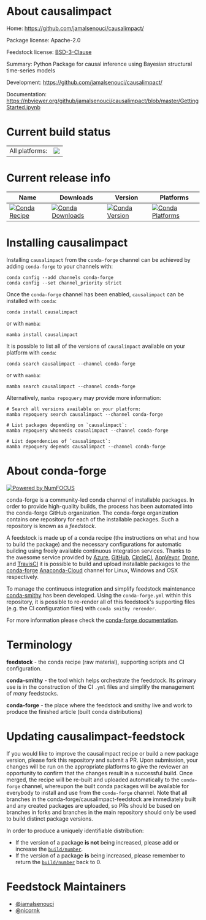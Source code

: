 About causalimpact
==================

Home: https://github.com/jamalsenouci/causalimpact/

Package license: Apache-2.0

Feedstock license: [BSD-3-Clause](https://github.com/conda-forge/causalimpact-feedstock/blob/main/LICENSE.txt)

Summary: Python Package for causal inference using Bayesian structural time-series models

Development: https://github.com/jamalsenouci/causalimpact/

Documentation: https://nbviewer.org/github/jamalsenouci/causalimpact/blob/master/GettingStarted.ipynb

Current build status
====================


<table><tr><td>All platforms:</td>
    <td>
      <a href="https://dev.azure.com/conda-forge/feedstock-builds/_build/latest?definitionId=18436&branchName=main">
        <img src="https://dev.azure.com/conda-forge/feedstock-builds/_apis/build/status/causalimpact-feedstock?branchName=main">
      </a>
    </td>
  </tr>
</table>

Current release info
====================

| Name | Downloads | Version | Platforms |
| --- | --- | --- | --- |
| [![Conda Recipe](https://img.shields.io/badge/recipe-causalimpact-green.svg)](https://anaconda.org/conda-forge/causalimpact) | [![Conda Downloads](https://img.shields.io/conda/dn/conda-forge/causalimpact.svg)](https://anaconda.org/conda-forge/causalimpact) | [![Conda Version](https://img.shields.io/conda/vn/conda-forge/causalimpact.svg)](https://anaconda.org/conda-forge/causalimpact) | [![Conda Platforms](https://img.shields.io/conda/pn/conda-forge/causalimpact.svg)](https://anaconda.org/conda-forge/causalimpact) |

Installing causalimpact
=======================

Installing `causalimpact` from the `conda-forge` channel can be achieved by adding `conda-forge` to your channels with:

```
conda config --add channels conda-forge
conda config --set channel_priority strict
```

Once the `conda-forge` channel has been enabled, `causalimpact` can be installed with `conda`:

```
conda install causalimpact
```

or with `mamba`:

```
mamba install causalimpact
```

It is possible to list all of the versions of `causalimpact` available on your platform with `conda`:

```
conda search causalimpact --channel conda-forge
```

or with `mamba`:

```
mamba search causalimpact --channel conda-forge
```

Alternatively, `mamba repoquery` may provide more information:

```
# Search all versions available on your platform:
mamba repoquery search causalimpact --channel conda-forge

# List packages depending on `causalimpact`:
mamba repoquery whoneeds causalimpact --channel conda-forge

# List dependencies of `causalimpact`:
mamba repoquery depends causalimpact --channel conda-forge
```


About conda-forge
=================

[![Powered by
NumFOCUS](https://img.shields.io/badge/powered%20by-NumFOCUS-orange.svg?style=flat&colorA=E1523D&colorB=007D8A)](https://numfocus.org)

conda-forge is a community-led conda channel of installable packages.
In order to provide high-quality builds, the process has been automated into the
conda-forge GitHub organization. The conda-forge organization contains one repository
for each of the installable packages. Such a repository is known as a *feedstock*.

A feedstock is made up of a conda recipe (the instructions on what and how to build
the package) and the necessary configurations for automatic building using freely
available continuous integration services. Thanks to the awesome service provided by
[Azure](https://azure.microsoft.com/en-us/services/devops/), [GitHub](https://github.com/),
[CircleCI](https://circleci.com/), [AppVeyor](https://www.appveyor.com/),
[Drone](https://cloud.drone.io/welcome), and [TravisCI](https://travis-ci.com/)
it is possible to build and upload installable packages to the
[conda-forge](https://anaconda.org/conda-forge) [Anaconda-Cloud](https://anaconda.org/)
channel for Linux, Windows and OSX respectively.

To manage the continuous integration and simplify feedstock maintenance
[conda-smithy](https://github.com/conda-forge/conda-smithy) has been developed.
Using the ``conda-forge.yml`` within this repository, it is possible to re-render all of
this feedstock's supporting files (e.g. the CI configuration files) with ``conda smithy rerender``.

For more information please check the [conda-forge documentation](https://conda-forge.org/docs/).

Terminology
===========

**feedstock** - the conda recipe (raw material), supporting scripts and CI configuration.

**conda-smithy** - the tool which helps orchestrate the feedstock.
                   Its primary use is in the construction of the CI ``.yml`` files
                   and simplify the management of *many* feedstocks.

**conda-forge** - the place where the feedstock and smithy live and work to
                  produce the finished article (built conda distributions)


Updating causalimpact-feedstock
===============================

If you would like to improve the causalimpact recipe or build a new
package version, please fork this repository and submit a PR. Upon submission,
your changes will be run on the appropriate platforms to give the reviewer an
opportunity to confirm that the changes result in a successful build. Once
merged, the recipe will be re-built and uploaded automatically to the
`conda-forge` channel, whereupon the built conda packages will be available for
everybody to install and use from the `conda-forge` channel.
Note that all branches in the conda-forge/causalimpact-feedstock are
immediately built and any created packages are uploaded, so PRs should be based
on branches in forks and branches in the main repository should only be used to
build distinct package versions.

In order to produce a uniquely identifiable distribution:
 * If the version of a package **is not** being increased, please add or increase
   the [``build/number``](https://docs.conda.io/projects/conda-build/en/latest/resources/define-metadata.html#build-number-and-string).
 * If the version of a package **is** being increased, please remember to return
   the [``build/number``](https://docs.conda.io/projects/conda-build/en/latest/resources/define-metadata.html#build-number-and-string)
   back to 0.

Feedstock Maintainers
=====================

* [@jamalsenouci](https://github.com/jamalsenouci/)
* [@nicornk](https://github.com/nicornk/)

